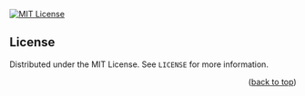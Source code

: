<a name="readme-top"></a>

<!-- PROJECT SHIELDS -->
[![MIT License][license-shield]][license-url]


<!-- LICENSE -->
## License

Distributed under the MIT License. See `LICENSE` for more information.

<p align="right">(<a href="#readme-top">back to top</a>)</p>

<!-- MARKDOWN LINKS & IMAGES -->
[license-shield]: https://img.shields.io/github/license/golizme/widgets
[license-url]: https://github.com/golizme/widgets/blob/master/LICENSE
